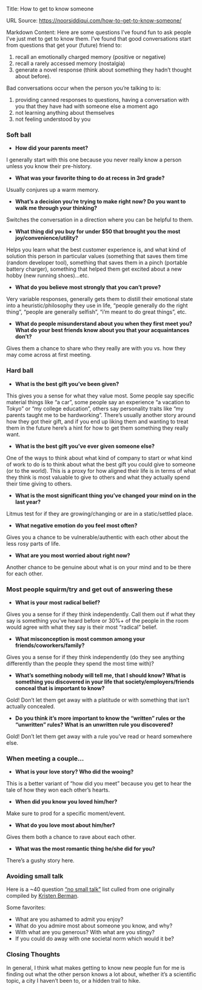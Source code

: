 Title: How to get to know someone

URL Source: https://noorsiddiqui.com/how-to-get-to-know-someone/

Markdown Content:
Here are some questions I’ve found fun to ask people I’ve just met to get to know them. I’ve found that good conversations start from questions that get your (future) friend to:

1.  recall an emotionally charged memory (positive or negative)
2.  recall a rarely accessed memory (nostalgia)
3.  generate a novel response (think about something they hadn’t thought about before).

Bad conversations occur when the person you’re talking to is:

1.  providing canned responses to questions, having a conversation with you that they have had with someone else a moment ago
2.  not learning anything about themselves
3.  not feeling understood by you

### Soft ball

*   **How did your parents meet?**

I generally start with this one because you never really know a person unless you know their pre-history.

*   **What was your favorite thing to do at recess in 3rd grade?**

Usually conjures up a warm memory.

*   **What’s a decision you’re trying to make right now? Do you want to walk me through your thinking?**

Switches the conversation in a direction where you can be helpful to them.

*   **What thing did you buy for under $50 that brought you the most joy/convenience/utility?**

Helps you learn what the best customer experience is, and what kind of solution this person in particular values (something that saves them time (random developer tool), something that saves them in a pinch (portable battery charger), something that helped them get excited about a new hobby (new running shoes)…etc.

*   **What do you believe most strongly that you can’t prove?**

Very variable responses, generally gets them to distill their emotional state into a heuristic/philosophy they use in life, “people generally do the right thing”, “people are generally selfish”, “i’m meant to do great things”, etc.

*   **What do people misunderstand about you when they first meet you? What do your best friends know about you that your acquaintances don’t?**

Gives them a chance to share who they really are with you vs. how they may come across at first meeting.

### Hard ball

*   **What is the best gift you’ve been given?**

This gives you a sense for what they value most. Some people say specific material things like “a car”, some people say an experience “a vacation to Tokyo” or “my college education”, others say personality traits like “my parents taught me to be hardworking”. There’s usually another story around how they got their gift, and if you end up liking them and wanting to treat them in the future here’s a hint for how to get them something they really want.

*   **What is the best gift you’ve ever given someone else?**

One of the ways to think about what kind of company to start or what kind of work to do is to think about what the best gift you could give to someone (or to the world). This is a proxy for how aligned their life is in terms of what they think is most valuable to give to others and what they actually spend their time giving to others.

*   **What is the most significant thing you’ve changed your mind on in the last year?**

Litmus test for if they are growing/changing or are in a static/settled place.

*   **What negative emotion do you feel most often?**

Gives you a chance to be vulnerable/authentic with each other about the less rosy parts of life.

*   **What are you most worried about right now?**

Another chance to be genuine about what is on your mind and to be there for each other.

### Most people squirm/try and get out of answering these

*   **What is your most radical belief?**

Gives you a sense for if they think independently. Call them out if what they say is something you’ve heard before or 30%+ of the people in the room would agree with what they say is their most “radical” belief.

*   **What misconception is most common among your friends/coworkers/family?**

Gives you a sense for if they think independently (do they see anything differently than the people they spend the most time with)?

*   **What’s something nobody will tell me, that I should know? What is something you discovered in your life that society/employers/friends conceal that is important to know?**

Gold! Don’t let them get away with a platitude or with something that isn’t actually concealed.

*   **Do you think it’s more important to know the “written” rules or the “unwritten” rules? What is an unwritten rule you discovered?**

Gold! Don’t let them get away with a rule you’ve read or heard somewhere else.

### When meeting a couple…

*   **What is your love story? Who did the wooing?**

This is a better variant of “how did you meet” because you get to hear the tale of how they won each other’s hearts.

*   **When did you know you loved him/her?**

Make sure to prod for a specific moment/event.

*   **What do you love most about him/her?**

Gives them both a chance to rave about each other.

*   **What was the most romantic thing he/she did for you?**

There’s a gushy story here.

### Avoiding small talk

Here is a ~40 question [“no small talk”](https://docs.google.com/spreadsheets/d/1mnSo5Bg_QfLHrIiI60XJ00HxsHRvm33Yx3p3nYA6CDg/edit?usp=sharing) list culled from one originally compiled by [Kristen Berman](https://www.wired.co.uk/article/banning-small-talk).

Some favorites:

*   What are you ashamed to admit you enjoy?
*   What do you admire most about someone you know, and why?
*   With what are you generous? With what are you stingy?
*   If you could do away with one societal norm which would it be?

### Closing Thoughts

In general, I think what makes getting to know new people fun for me is finding out what the other person knows a lot about, whether it’s a scientific topic, a city I haven’t been to, or a hidden trail to hike.
